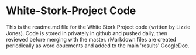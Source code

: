 # White-Stork-Project Code

This is the readme.md file for the White Stork Project code (written by Lizzie Jones). Code is stored in privately in github and pushed daily, then reviewed before merging with the master. rMarkdown files are created periodically as word doucments and added to the main 'results' GoogleDoc.
